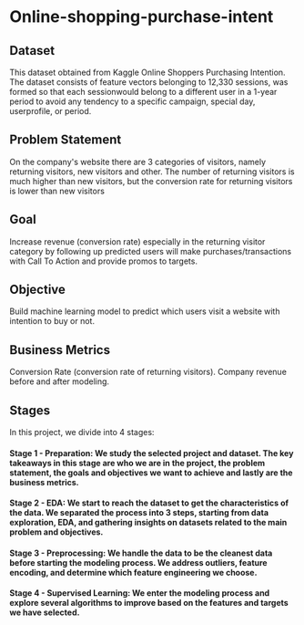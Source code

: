 # Online-shopping-purchase-intent

## Dataset
This dataset obtained from Kaggle Online Shoppers Purchasing Intention. The dataset consists of feature vectors belonging to 12,330 sessions, was formed so that each sessionwould belong to a different user in a 1-year period to avoid any tendency to a specific campaign, special day, userprofile, or period.

## Problem Statement
On the company's website there are 3 categories of visitors, namely returning visitors, new visitors and other. The number of returning visitors is much higher than new visitors, but the conversion rate for returning visitors is lower than new visitors

## Goal
Increase revenue (conversion rate) especially in the returning visitor category by following up predicted users will make purchases/transactions with Call To Action and provide promos to targets.

## Objective
Build machine learning model to predict which users visit a website with intention to buy or not.

## Business Metrics
Conversion Rate (conversion rate of returning visitors).
Company revenue before and after modeling.

## Stages

In this project, we divide into 4 stages:

#### Stage 1 - Preparation: We study the selected project and dataset. The key takeaways in this stage are who we are in the project, the problem statement, the goals and objectives we want to achieve and lastly are the business metrics.
#### Stage 2 - EDA: We start to reach the dataset to get the characteristics of the data. We separated the process into 3 steps, starting from data exploration, EDA, and gathering insights on datasets related to the main problem and objectives.
#### Stage 3 - Preprocessing: We handle the data to be the cleanest data before starting the modeling process. We address outliers, feature encoding, and determine which feature engineering we choose.
#### Stage 4 - Supervised Learning: We enter the modeling process and explore several algorithms to improve based on the features and targets we have selected.
